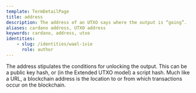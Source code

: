```yaml
---
template: TermDetailPage
title: address
description: The address of an UTXO says where the output is “going”.
aliases: cardano address, UTXO address
keywords: cardano, address, utxo
identities: 
    - slug: /identities/wael-ivie
      role: author
---
```


The address stipulates the conditions for unlocking the output. This can be a public key hash, or (in the Extended UTXO model) a script hash. 	Much like a URL, a blockchain address is the location to or from which transactions occur on the blockchain. 